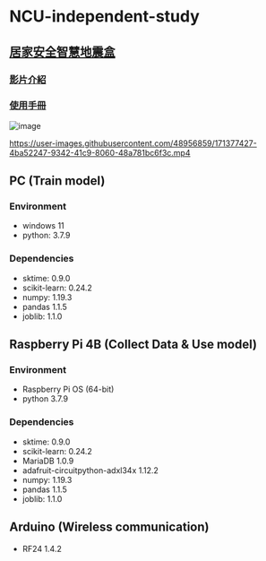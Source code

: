 # NCU-independent-study
## [居家安全智慧地震盒](https://github.com/JSHT/NCU-independent-study/blob/main/%E5%B1%85%E5%AE%B6%E5%AE%89%E5%85%A8%E6%99%BA%E6%85%A7%E5%9C%B0%E9%9C%87%E7%9B%92.pdf)
### [影片介紹](https://drive.google.com/file/d/1e-aYtdUZI4xY27OeSD0kZDGfrZs2ezZc/view?usp=sharing)
### [使用手冊](https://docs.google.com/document/d/1X-dZavFqbkBZhDigIwwW-_vxvqvklUTz/edit?usp=sharing&ouid=112128560431558836267&rtpof=true&sd=true)

![image](https://user-images.githubusercontent.com/48956859/171380744-e67d2279-2927-4836-8a68-e06c1cab3017.png)

https://user-images.githubusercontent.com/48956859/171377427-4ba52247-9342-41c9-8060-48a781bc6f3c.mp4

## PC (Train model)
### Environment
- windows 11
- python: 3.7.9

### Dependencies
- sktime: 0.9.0
- scikit-learn: 0.24.2
- numpy: 1.19.3
- pandas 1.1.5
- joblib: 1.1.0

## Raspberry Pi 4B (Collect Data & Use model)
### Environment
- Raspberry Pi OS (64-bit)
- python 3.7.9

### Dependencies
- sktime: 0.9.0
- scikit-learn: 0.24.2
- MariaDB 1.0.9
- adafruit-circuitpython-adxl34x 1.12.2
- numpy: 1.19.3
- pandas 1.1.5
- joblib: 1.1.0

## Arduino (Wireless communication)
- RF24 1.4.2
